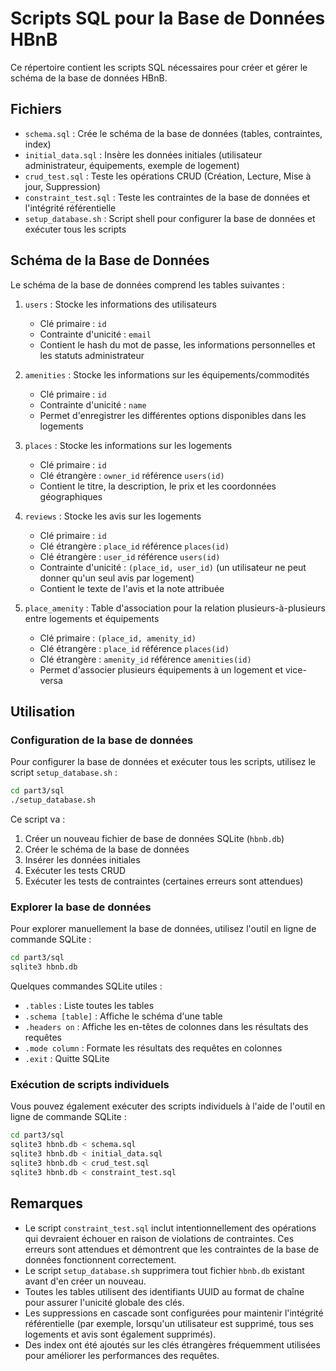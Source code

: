 # Scripts SQL pour la Base de Données HBnB

Ce répertoire contient les scripts SQL nécessaires pour créer et gérer le schéma de la base de données HBnB.

## Fichiers

- `schema.sql` : Crée le schéma de la base de données (tables, contraintes, index)
- `initial_data.sql` : Insère les données initiales (utilisateur administrateur, équipements, exemple de logement)
- `crud_test.sql` : Teste les opérations CRUD (Création, Lecture, Mise à jour, Suppression)
- `constraint_test.sql` : Teste les contraintes de la base de données et l'intégrité référentielle
- `setup_database.sh` : Script shell pour configurer la base de données et exécuter tous les scripts

## Schéma de la Base de Données

Le schéma de la base de données comprend les tables suivantes :

1. `users` : Stocke les informations des utilisateurs
   - Clé primaire : `id`
   - Contrainte d'unicité : `email`
   - Contient le hash du mot de passe, les informations personnelles et les statuts administrateur

2. `amenities` : Stocke les informations sur les équipements/commodités
   - Clé primaire : `id`
   - Contrainte d'unicité : `name`
   - Permet d'enregistrer les différentes options disponibles dans les logements

3. `places` : Stocke les informations sur les logements
   - Clé primaire : `id`
   - Clé étrangère : `owner_id` référence `users(id)`
   - Contient le titre, la description, le prix et les coordonnées géographiques

4. `reviews` : Stocke les avis sur les logements
   - Clé primaire : `id`
   - Clé étrangère : `place_id` référence `places(id)`
   - Clé étrangère : `user_id` référence `users(id)`
   - Contrainte d'unicité : `(place_id, user_id)` (un utilisateur ne peut donner qu'un seul avis par logement)
   - Contient le texte de l'avis et la note attribuée

5. `place_amenity` : Table d'association pour la relation plusieurs-à-plusieurs entre logements et équipements
   - Clé primaire : `(place_id, amenity_id)`
   - Clé étrangère : `place_id` référence `places(id)`
   - Clé étrangère : `amenity_id` référence `amenities(id)`
   - Permet d'associer plusieurs équipements à un logement et vice-versa

## Utilisation

### Configuration de la base de données

Pour configurer la base de données et exécuter tous les scripts, utilisez le script `setup_database.sh` :

```bash
cd part3/sql
./setup_database.sh
```

Ce script va :
1. Créer un nouveau fichier de base de données SQLite (`hbnb.db`)
2. Créer le schéma de la base de données
3. Insérer les données initiales
4. Exécuter les tests CRUD
5. Exécuter les tests de contraintes (certaines erreurs sont attendues)

### Explorer la base de données

Pour explorer manuellement la base de données, utilisez l'outil en ligne de commande SQLite :

```bash
cd part3/sql
sqlite3 hbnb.db
```

Quelques commandes SQLite utiles :
- `.tables` : Liste toutes les tables
- `.schema [table]` : Affiche le schéma d'une table
- `.headers on` : Affiche les en-têtes de colonnes dans les résultats des requêtes
- `.mode column` : Formate les résultats des requêtes en colonnes
- `.exit` : Quitte SQLite

### Exécution de scripts individuels

Vous pouvez également exécuter des scripts individuels à l'aide de l'outil en ligne de commande SQLite :

```bash
cd part3/sql
sqlite3 hbnb.db < schema.sql
sqlite3 hbnb.db < initial_data.sql
sqlite3 hbnb.db < crud_test.sql
sqlite3 hbnb.db < constraint_test.sql
```

## Remarques

- Le script `constraint_test.sql` inclut intentionnellement des opérations qui devraient échouer en raison de violations de contraintes. Ces erreurs sont attendues et démontrent que les contraintes de la base de données fonctionnent correctement.
- Le script `setup_database.sh` supprimera tout fichier `hbnb.db` existant avant d'en créer un nouveau.
- Toutes les tables utilisent des identifiants UUID au format de chaîne pour assurer l'unicité globale des clés.
- Les suppressions en cascade sont configurées pour maintenir l'intégrité référentielle (par exemple, lorsqu'un utilisateur est supprimé, tous ses logements et avis sont également supprimés).
- Des index ont été ajoutés sur les clés étrangères fréquemment utilisées pour améliorer les performances des requêtes. 